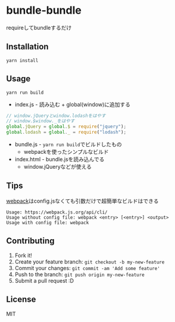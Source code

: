 # bundle-bundle

requireしてbundleするだけ

## Installation

    yarn install

## Usage

    yarn run build

- index.js - 読み込む + global(window)に追加する

```js
// window.jQueryとwindow.lodashをはやす
// window.$window._をはやす
global.jQuery = global.$ = require("jquery");
global.lodash = global._ = require("lodash");
```

- bundle.js - `yarn run build`でビルドしたもの
    - webpackを使ったシンプルなビルド
- index.html - bundle.jsを読み込んでる
    - window.jQueryなどが使える

## Tips

[webpack](https://webpack.js.org/ "webpack")はconfig.jsなくても引数だけで超簡単なビルドはできる

    Usage: https://webpack.js.org/api/cli/
    Usage without config file: webpack <entry> [<entry>] <output>
    Usage with config file: webpack


## Contributing

1. Fork it!
2. Create your feature branch: `git checkout -b my-new-feature`
3. Commit your changes: `git commit -am 'Add some feature'`
4. Push to the branch: `git push origin my-new-feature`
5. Submit a pull request :D

## License

MIT